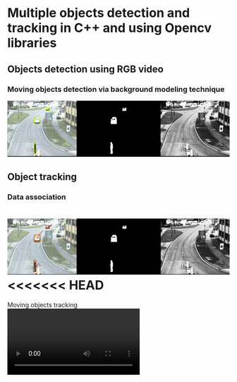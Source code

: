 #  Multiple objects detection and tracking  in C++ and using Opencv libraries<br> 



## Objects detection using RGB video
### Moving objects detection via background modeling technique
 
![alt=moving object detection ](./ObjectDetection.png "Moving Objects Detection")

## Object tracking
### Data association<br>
![alt=moving object tracking ](./ObjectTracking.png "Moving Objects Tracking")
<<<<<<< HEAD
=======
Moving objects tracking<br>
![Demo video Objects Tracking](https://user-images.githubusercontent.com/19721447/191731611-a85db9f8-3f68-48a6-ac48-f9a2190d73a5.mov)


